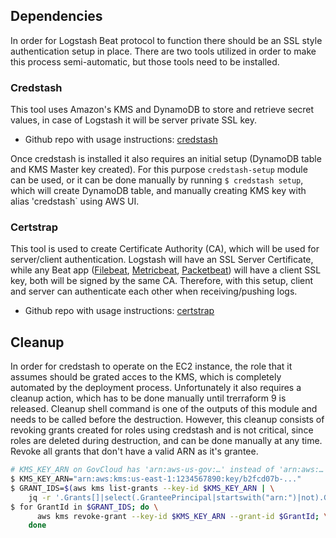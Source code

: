 ## Dependencies

In order for Logstash Beat protocol to function there should be an SSL style
authentication setup in place. There are two tools utilized in order to make
this process semi-automatic, but those tools need to be installed.

### Credstash

This tool uses Amazon's KMS and DynamoDB to store and retrieve secret values, in
case of Logstash it will be server private SSL key.

* Github repo with usage instructions: [credstash](https://github.com/fugue/credstash)

Once credstash is installed it also requires an initial setup (DynamoDB table
and KMS Master key created). For this purpose `credstash-setup` module can be
used, or it can be done manually by running `$ credstash setup`, which will
create DynamoDB table, and manually creating KMS key with alias 'credstash`
using AWS UI.

### Certstrap

This tool is used to create Certificate Authority (CA), which will be used for
server/client authentication. Logstash will have an SSL Server Certificate,
while any Beat app
([Filebeat](https://www.elastic.co/products/beats/filebeat),
[Metricbeat](https://www.elastic.co/products/beats/metricbeat),
[Packetbeat](https://www.elastic.co/products/beats/packetbeat)) will have a
client SSL key, both will be signed by the same CA. Therefore, with this setup,
client and server can authenticate each other when receiving/pushing logs.

* Github repo with usage instructions: [certstrap](https://github.com/square/certstrap)

## Cleanup

In order for credstash to operate on the EC2 instance, the role that it assumes
should be grated acces to the KMS, which is completely automated by the
deployment process. Unfortunately it also requires a cleanup action, which has
to be done manually until trerraform 9 is released. Cleanup shell command is one
of the outputs of this module and needs to be called before the
destruction. However, this cleanup consists of revoking grants created for roles
using credstash and is not critical, since roles are deleted during destruction,
and can be done manually at any time. Revoke all grants that don't have a valid
ARN as it's grantee.

```bash
# KMS_KEY_ARN on GovCloud has 'arn:aws-us-gov:…' instead of 'arn:aws:…'
$ KMS_KEY_ARN="arn:aws:kms:us-east-1:1234567890:key/b2fcd07b-..."
$ GRANT_IDS=$(aws kms list-grants --key-id $KMS_KEY_ARN | \
    jq -r '.Grants[]|select(.GranteePrincipal|startswith("arn:")|not).GrantId')
$ for GrantId in $GRANT_IDS; do \
      aws kms revoke-grant --key-id $KMS_KEY_ARN --grant-id $GrantId; \
    done
```

